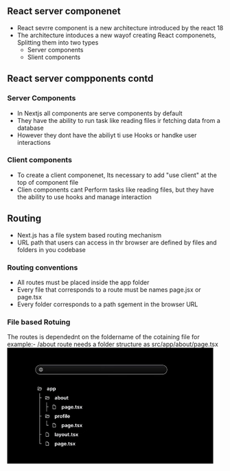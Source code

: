 ## React server componenet
- React sevrre component is a new architecture introduced by the react 18
- The architecture intoduces a new wayof creating React componenets, Splitting them into two types
  - Server components
  - Slient components
## React server compponents contd
### Server Components
- In Nextjs all components are serve components by default
- They have the ability to run task like reading files ir fetching data from a database
- However they dont have the abiliyt ti use Hooks or handke user interactions
### Client components

- To create a client componenet, Its necessary to add "use client" at the top of component file
- Clien components cant Perform tasks like reading files, but they have the ability to use hooks and manage interaction


## Routing
- Next.js has a file system based routing mechanism
- URL path that users can access in thr browser are defined by files and folders in you codebase
### Routing conventions
 - All routes must be placed inside the app folder
 - Every file that corresponds to a route must be names page.jsx or page.tsx
 - Every folder corresponds to a path sgement in the browser URL
### File based Rotuing 
The routes is dependednt on the foldername of the cotaining file
for example:- /about route needs a folder structure as src/app/about/page.tsx 
![alt text](image.png)

